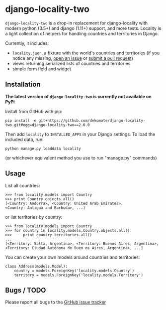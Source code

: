 # django-locality-two

`django-locality-two` is a drop-in replacement for django-locality with modern python (3.5+) and django (1.11+) support,
and more tests.
Locality is a light collection of helpers for handling countries and
territories in Django.

Currently, it includes:

  * `locality.json`, a fixture with the world's countries and territories (if
    you notice any missing, [open an
    issue](https://github.com/dekomote/django-locality-two/issues) or [submit a pull
    request](https://github.com/dekomote/django-locality-two/compare/))
  * views returning serialized lists of countries and territories
  * simple form field and widget

## Installation

**The latest version of `django-locality-two` is currently not available on PyPi**

Install from GitHub with pip:

    pip install -e git+https://github.com/dekomote/django-locality-two.git#egg=django-locality-two==2.0.0

Then add `locality` to `INSTALLED_APPS` in your Django settings. To load the
included data, run:

    python manage.py loaddata locality

(or whichever equivalent method you use to run "manage.py" commands)

## Usage

List all countries:

    >>> from locality.models import Country
    >>> print Country.objects.all()
    [<Country: Andorra>, <Country: United Arab Emirates>,
    <Country: Antigua and Barbuda>, ...]

or list territories by country:

    >>> from locality.models import Country
    >>> for country in locality.models.Country.objects.all():
    >>>     print country.territories.all()
    ...
    [<Territory: Salta, Argentina>, <Territory: Buenos Aires, Argentina>,
    <Territory: Ciudad Autónoma de Buen os Aires, Argentina>, ...]

You can create your own models around countries and territories:

    class Address(models.Model):
        country = models.ForeignKey('locality.models.Country')
        territory = models.ForeignKey('locality.models.Territory')

## Bugs / TODO

Please report all bugs to the [GitHub issue
tracker](https://github.com/dekomote/django-locality-two/issues)
